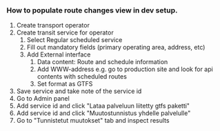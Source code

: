 ### How to populate route changes view in dev setup. 

1. Create transport operator
2. Create transit service for operator 
    1. Select Regular scheduled service
    2. Fill out mandatory fields (primary operating area, address, etc)
    3. Add External interface
        1. Data content: Route and schedule information
        2. Add WWW-address e.g. go to production site and look for api contents with scheduled routes
        3. Set format as GTFS
3. Save service and take note of the service id        
4. Go to Admin panel
5. Add service id and click "Lataa palveluun liitetty gtfs paketti" 
6. Add service id and click "Muutostunnistus yhdelle palvelulle"
7. Go to "Tunnistetut muutokset" tab and inspect results 
 

